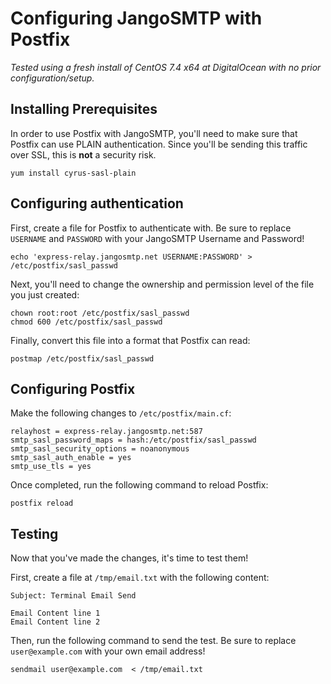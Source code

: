 # Configuring JangoSMTP with Postfix

_Tested using a fresh install of CentOS 7.4 x64 at DigitalOcean with no prior configuration/setup._

## Installing Prerequisites

In order to use Postfix with JangoSMTP, you'll need to make sure that Postfix can use PLAIN authentication.  Since you'll be sending this traffic over SSL, this is **not** a security risk.

```
yum install cyrus-sasl-plain
```

## Configuring authentication

First, create a file for Postfix to authenticate with.  Be sure to replace `USERNAME` and `PASSWORD` with your JangoSMTP Username and Password!

```
echo 'express-relay.jangosmtp.net USERNAME:PASSWORD' > /etc/postfix/sasl_passwd
```

Next, you'll need to change the ownership and permission level of the file you just created:

```
chown root:root /etc/postfix/sasl_passwd
chmod 600 /etc/postfix/sasl_passwd
```

Finally, convert this file into a format that Postfix can read:

```
postmap /etc/postfix/sasl_passwd
```

## Configuring Postfix

Make the following changes to `/etc/postfix/main.cf`:

```
relayhost = express-relay.jangosmtp.net:587
smtp_sasl_password_maps = hash:/etc/postfix/sasl_passwd
smtp_sasl_security_options = noanonymous
smtp_sasl_auth_enable = yes
smtp_use_tls = yes
```

Once completed, run the following command to reload Postfix:

```
postfix reload
```

## Testing

Now that you've made the changes, it's time to test them!

First, create a file at `/tmp/email.txt` with the following content:

```
Subject: Terminal Email Send

Email Content line 1
Email Content line 2
```

Then, run the following command to send the test.  Be sure to replace `user@example.com` with your own email address!

```
sendmail user@example.com  < /tmp/email.txt
```